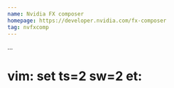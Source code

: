 ```yaml
---
name: Nvidia FX composer
homepage: https://developer.nvidia.com/fx-composer
tag: nvfxcomp
---
```

...
# vim: set ts=2 sw=2 et:
